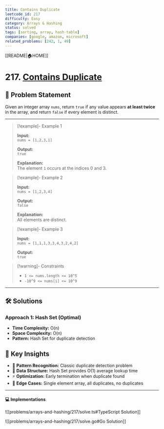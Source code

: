 ```yaml
---
title: Contains Duplicate
leetcode_id: 217
difficulty: Easy
category: Arrays & Hashing
status: solved
tags: [sorting, array, hash-table]
companies: [google, amazon, microsoft]
related_problems: [242, 1, 49]
---
```


[[README|🏠HOME]]

# 217. [Contains Duplicate](https://leetcode.com/problems/contains-duplicate/description/)

## 📝 Problem Statement

Given an integer array `nums`, return `true` if any value appears **at least twice** in the array, and return `false` if every element is distinct.

---

> [!example]- Example 1
>
> **Input:**  
> `nums = [1,2,3,1]`
>
> **Output:**  
> `true`
>
> **Explanation:**  
> The element `1` occurs at the indices 0 and 3.

> [!example]- Example 2
>
> **Input:**  
> `nums = [1,2,3,4]`
>
> **Output:**  
> `false`
>
> **Explanation:**  
> All elements are distinct.

> [!example]- Example 3
>
> **Input:**  
> `nums = [1,1,1,3,3,4,3,2,4,2]`
>
> **Output:**  
> `true`

> [!warning]- Constraints
>
> - `1 <= nums.length <= 10^5`
> - `-10^9 <= nums[i] <= 10^9`

---

## 🛠️ Solutions

### Approach 1: Hash Set (Optimal)

- **Time Complexity:** O(n)
- **Space Complexity:** O(n)
- **Pattern:** Hash Set for duplicate detection

## 🔑 Key Insights

- 🧠 **Pattern Recognition:** Classic duplicate detection problem
- 🔧 **Data Structure:** Hash Set provides O(1) average lookup time
- ⚡ **Optimization:** Early termination when duplicate found
- 🎯 **Edge Cases:** Single element array, all duplicates, no duplicates

---

#### 💻 Implementations

![[problems/arrays-and-hashing/217/solve.ts#TypeScript Solution]]

![[problems/arrays-and-hashing/217/solve.go#Go Solution]]

